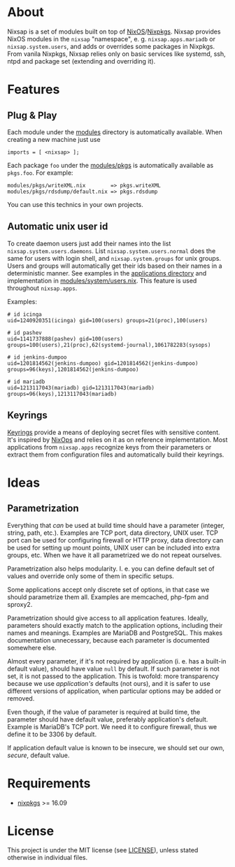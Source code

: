 About
=====

Nixsap is a set of modules built on top of
[NixOS](https://nixos.org/)/[Nixpkgs](https://nixos.org/nixpkgs/).  Nixsap
provides NixOS modules in the `nixsap` "namespace", e. g. `nixsap.apps.mariadb`
or `nixsap.system.users`, and adds or overrides some packages in Nixpkgs.
From vanila Nixpkgs, Nixsap relies only on basic services like systemd, ssh, ntpd
and package set (extending and overriding it).


Features
========

Plug & Play
-----------

Each module under the [modules](./modules) directory is automatically available.
When creating a new machine just use

    imports = [ <nixsap> ];

Each package `foo` under the [modules/pkgs](./modules/pkgs) is automatically available as `pkgs.foo`.
For example:

    modules/pkgs/writeXML.nix        => pkgs.writeXML
    modules/pkgs/rdsdump/default.nix => pkgs.rdsdump

You can use this technics in your own projects.


Automatic unix user id
-----------------------

To create daemon users just add their names into the list
`nixsap.system.users.daemons`.  List `nixsap.system.users.normal`
does the same for users with login shell, and `nixsap.system.groups`
for unix groups.  Users and groups will automatically get their
ids based on their names in a deterministic manner.  See examples
in the [applications directory](./modules/apps) and implementation in
[modules/system/users.nix](modules/system/users.nix). This feature is used
throughout `nixsap.apps`.

Examples:

    # id icinga
    uid=1240920351(icinga) gid=100(users) groups=21(proc),100(users)

    # id pashev
    uid=1141737888(pashev) gid=100(users) groups=100(users),21(proc),62(systemd-journal),1061782283(sysops)

    # id jenkins-dumpoo 
    uid=1201814562(jenkins-dumpoo) gid=1201814562(jenkins-dumpoo) groups=96(keys),1201814562(jenkins-dumpoo)

    # id mariadb
    uid=1213117043(mariadb) gid=1213117043(mariadb) groups=96(keys),1213117043(mariadb)



Keyrings
--------

[Keyrings](modules/deployment/keyrings.nix) provide a means of
deploying secret files with sensitive content.  It's inspired by
[NixOps](https://nixos.org/nixops/) and relies on it as on reference
implementation. Most applications from `nixsap.apps` recognize keys from their
parameters or extract them from configuration files and automatically build
their keyrings.



Ideas
=====


Parametrization
---------------

Everything that _can_ be used at build time should have a parameter (integer,
string, path, etc.).  Examples are TCP port, data directory, UNIX user. TCP
port can be used for configuring firewall or HTTP proxy, data directory can
be used for setting up mount points, UNIX user can be included into extra
groups, etc.  When we have it all parametrized we do not repeat ourselves.

Parametrization also helps modularity. I. e. you can define default set of
values and override only some of them in specific setups.

Some applications accept only discrete set of options, in that case we should
parametrize them all.  Examples are memcached, php-fpm and sproxy2.

Parametrization should give access to all application features. Ideally,
parameters should exactly match to the application options, including
their names and meanings.  Examples are MariaDB and PostgreSQL. This makes
documentation unnecessary, because each parameter is documented somewhere else.

Almost every parameter, if it's not required by application (i. e. has
a built-in default value), should have value `null` by default.  If such
parameter is not set, it is not passed to the application. This is twofold:
more transparency because we use _application's_ defaults (not ours), and it
is safer to use different versions of application, when particular options
may be added or removed.

Even though, if the value of parameter is required at build time, the parameter
should have default value, preferably application's default. Example is
MariaDB's TCP port. We need it to configure firewall, thus we define it to
be 3306 by default.

If application default value is known to be insecure, we should set our own,
_secure_, default value.


Requirements
============

* [nixpkgs](https://nixos.org/nixpkgs/) >= 16.09


License
=======

This project is under the MIT license (see [LICENSE](LICENSE)),
unless stated otherwise in individual files.

